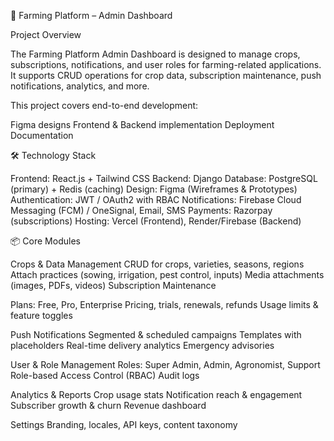 🌱 Farming Platform – Admin Dashboard

Project Overview

The Farming Platform Admin Dashboard is designed to manage crops, subscriptions, notifications, and user roles 
for farming-related applications. It supports CRUD operations for crop data, subscription maintenance, 
push notifications, analytics, and more.

This project covers end-to-end development:

Figma designs
Frontend & Backend implementation
Deployment
Documentation

🛠️ Technology Stack

Frontend: React.js + Tailwind CSS
Backend: Django
Database: PostgreSQL (primary) + Redis (caching)
Design: Figma (Wireframes & Prototypes)
Authentication: JWT / OAuth2 with RBAC
Notifications: Firebase Cloud Messaging (FCM) / OneSignal, Email, SMS
Payments: Razorpay (subscriptions)
Hosting: Vercel (Frontend), Render/Firebase (Backend)

📦 Core Modules

Crops & Data Management
CRUD for crops, varieties, seasons, regions
Attach practices (sowing, irrigation, pest control, inputs)
Media attachments (images, PDFs, videos)
Subscription Maintenance

Plans: Free, Pro, Enterprise
Pricing, trials, renewals, refunds
Usage limits & feature toggles

Push Notifications
Segmented & scheduled campaigns
Templates with placeholders
Real-time delivery analytics
Emergency advisories

User & Role Management
Roles: Super Admin, Admin, Agronomist, Support
Role-based Access Control (RBAC)
Audit logs

Analytics & Reports
Crop usage stats
Notification reach & engagement
Subscriber growth & churn
Revenue dashboard

Settings
Branding, locales, API keys, content taxonomy
